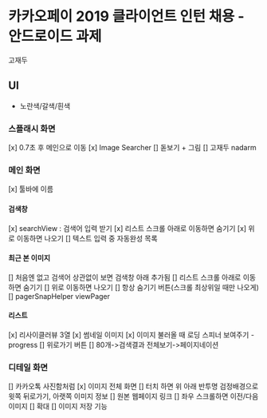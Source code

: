 # 카카오페이 2019 클라이언트 인턴 채용 - 안드로이드 과제

고재두

## UI
- 노란색/갈색/흰색

### 스플래시 화면
[x] 0.7초 후 메인으로 이동
[x] Image Searcher 
[] 돋보기 + 그림
[] 고재두 nadarm

### 메인 화면
[x] 툴바에 이름

#### 검색창
[x] searchView : 검색어 입력 받기
[x] 리스트 스크롤 아래로 이동하면 숨기기
[x] 위로 이동하면 나오기
[] 텍스트 입력 중 자동완성 목록

#### 최근 본 이미지
[] 처음엔 없고 검색어 상관없이 보면 검색창 아래 추가됨
[] 리스트 스크롤 아래로 이동하면 숨기기
[] 위로 이동하면 나오기
[] 항상 숨기기 버튼(스크롤 최상위일 때만 나오게)
[] pagerSnapHelper viewPager

#### 리스트
[x] 리사이클러뷰 3열
[x] 썸네일 이미지
[x] 이미지 불러올 때 로딩 스피너 보여주기 - progress
[] 위로가기 버튼
[] 80개->검색결과 전체보기->페이지네이션 

 
### 디테일 화면
[] 카카오톡 사진함처럼
[x] 이미지 전체 화면
[] 터치 하면 위 아래 반투명 검정배경으로 윗쪽 뒤로가기, 아랫쪽 이미지 정보
[] 원본 웹페이지 링크
[] 좌우 스크롤하면 이전/다음 이미지
[] 확대
[] 이미지 저장 기능
